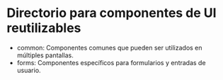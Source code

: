 

# Directorio para componentes de UI reutilizables

- common: Componentes comunes que pueden ser utilizados en múltiples pantallas.
- forms: Componentes específicos para formularios y entradas de usuario.